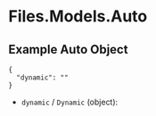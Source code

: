 # Files.Models.Auto

## Example Auto Object

```
{
  "dynamic": ""
}
```

* `dynamic` / `Dynamic`  (object): 
